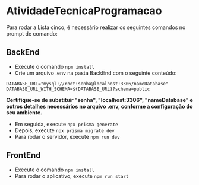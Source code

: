 # AtividadeTecnicaProgramacao

Para rodar a Lista cinco, é necessário realizar os seguintes comandos no prompt de comando:

## BackEnd
- Execute o comando `npm install`
- Crie um arquivo .env na pasta BackEnd com o seguinte conteúdo:

```plaintext
DATABASE_URL="mysql://root:senha@localhost:3306/nameDatabase"
DATABASE_URL_WITH_SCHEMA=${DATABASE_URL}?schema=public
```

**Certifique-se de substituir "senha", "localhost:3306", "nameDatabase" e outros detalhes necessários no arquivo .env, conforme a configuração do seu ambiente.**

- Em seguida, execute `npx prisma generate`
- Depois, execute `npx prisma migrate dev`
- Para rodar o servidor, execute `npm run dev`

## FrontEnd
- Execute o comando `npm install`
- Para rodar o aplicativo, execute `npm run start`


